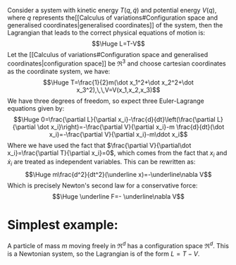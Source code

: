 
Consider a system with kinetic energy $T(q,\dot q)$ and potential energy $V(q)$, where $q$ represents the[[Calculus of variations#Configuration space and generalised coordinates|generalised coordinates]] of the system, then the Lagrangian that leads to the correct physical equations of motion is:$$\Huge L=T-V$$
Let the [[Calculus of variations#Configuration space and generalised coordinates|configuration space]] be $\Re^3$ and choose cartesian coordinates as the coordinate system, we have:$$\Huge T=\frac{1}{2}m(\dot x_1^2+\dot x_2^2+\dot x_3^2),\,\,V=V(x_1,x_2,x_3)$$We have three degrees of freedom, so expect three Euler-Lagrange equations given by:$$\Huge 0=\frac{\partial L}{\partial x_i}-\frac{d}{dt}\left(\frac{\partial L}{\partial \dot x_i}\right)=-\frac{\partial V}{\partial x_i}-m \frac{d}{dt}(\dot x_i)=-\frac{\partial V}{\partial x_i}-m\ddot x_i$$Where we have used the fact that $\frac{\partial V}{\partial\dot x_i}=\frac{\partial T}{\partial x_i}=0$, which comes from the fact that $x_i$ and $\dot x_i$ are treated as independent variables. This can be rewritten as:$$\Huge m\frac{d^2}{dt^2}(\underline x)=-\underline\nabla V$$Which is precisely Newton's second law for a conservative force:$$\Huge \underline F=- \underline\nabla V$$
# Simplest example:

A particle of mass $m$ moving freely in $\Re^d$ has a configuration space $\Re^d$. This is a Newtonian system, so the Lagrangian is of the form $L=T-V$.